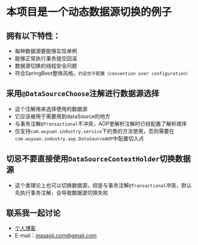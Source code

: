 # 本项目是一个动态数据源切换的例子

## 拥有以下特性：

- 每种数据源要能够实现单例
- 能够正常执行事务提交回滚
- 数据源切换的线程安全问题
- 符合SpringBoot整体风格，`约定优于配置（convention over configuration）`

## 采用`@DataSourceChoose`注解进行数据源选择
- 这个注解用来选择使用的数据源
- 它应该被用于需要用到dataSource的地方
- 与事务注解`@Transactional`不冲突，AOP里解析注解时已经配置了解析顺序
- 仅支持`com.wuyuan.industry.service`下的类的方法使用，否则需要在`com.wuyuan.industry.aop.DataSourceAOP`中配置切入点

## 切忌不要直接使用`DataSourceContextHolder`切换数据源
- 这个类理论上也可以切换数据源，但是与事务注解`@Transactional`冲突，默认先执行事务注解，会导致数据源切换失败

## 联系我一起讨论
- [个人博客](https://www.masaiqi.com)
- E-mail：masaiqi.com@gmail.com
